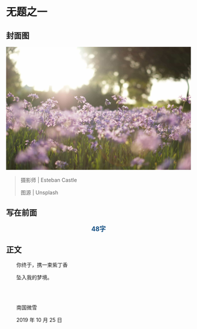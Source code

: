 # 无题之一

## 封面图

![](https://raw.githubusercontent.com/TinySnow/GithubImageHosting/main/blog/articles/poems/esteban-castle-MCJE6Zd0cLs-unsplash.jpg)

> 摄影师 | Esteban Castle
>
> 图源 | Unsplash

## 写在前面

<p style="color:#0f4c81; text-align:center; font-weight:bold; font-size:larger;">48字</p>

## 正文

　　你终于，携一束紫丁香

　　坠入我的梦境。

<br>

<br>

　　南国微雪

　　2019 年 10 月 25 日
